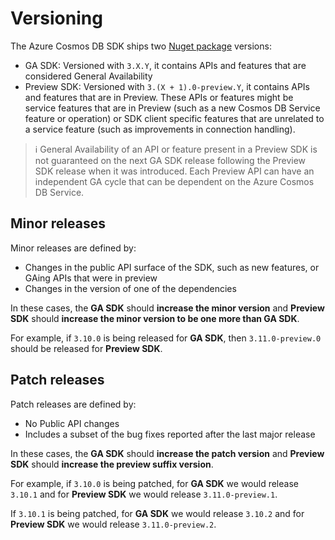 # Versioning

The Azure Cosmos DB SDK ships two [Nuget package](https://www.nuget.org/packages/Microsoft.Azure.Cosmos) versions:

* GA SDK: Versioned with `3.X.Y`, it contains APIs and features that are considered General Availability
* Preview SDK: Versioned with `3.(X + 1).0-preview.Y`, it contains APIs and features that are in Preview. These APIs or features might be service features that are in Preview (such as a new Cosmos DB Service feature or operation) or SDK client specific features that are unrelated to a service feature (such as improvements in connection handling).

> :information_source: General Availability of an API or feature present in a Preview SDK is not guaranteed on the next GA SDK release following the Preview SDK release when it was introduced. Each Preview API can have an independent GA cycle that can be dependent on the Azure Cosmos DB Service.

## Minor releases

Minor releases are defined by: 

* Changes in the public API surface of the SDK, such as new features, or GAing APIs that were in preview
* Changes in the version of one of the dependencies

In these cases, the **GA SDK** should **increase the minor version** and **Preview SDK** should **increase the minor version to be one more than GA SDK**.

For example, if `3.10.0` is being released for **GA SDK**, then `3.11.0-preview.0` should be released for **Preview SDK**.

## Patch releases

Patch releases are defined by:

* No Public API changes
* Includes a subset of the bug fixes reported after the last major release

In these cases, the **GA SDK** should **increase the patch version** and **Preview SDK** should **increase the preview suffix version**.

For example, if `3.10.0` is being patched, for **GA SDK** we would release `3.10.1` and for **Preview SDK** we would release `3.11.0-preview.1`.

If `3.10.1` is being patched, for **GA SDK** we would release `3.10.2` and for **Preview SDK** we would release `3.11.0-preview.2`.
